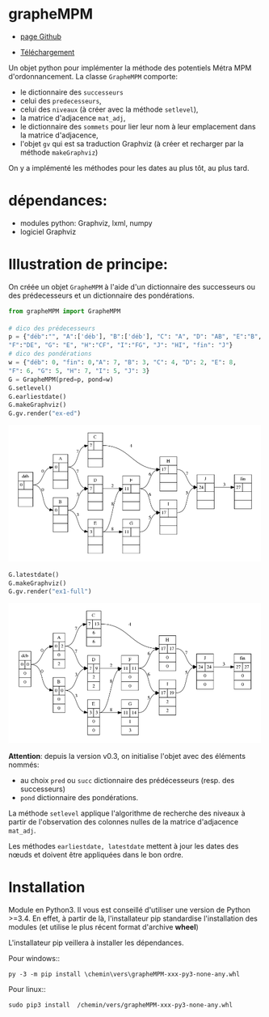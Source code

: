 grapheMPM
=========

* [page Github](https://github.com/TeddyBoomer/grapheMPM)

* [Téléchargement](https://github.com/TeddyBoomer/grapheMPM/releases)

Un objet python pour implémenter la méthode des potentiels Métra MPM
d'ordonnancement.
La classe `GrapheMPM` comporte:

* le dictionnaire des `successeurs`
* celui des `predecesseurs`,
* celui des `niveaux` (à créer avec la méthode `setlevel`),
* la matrice d'adjacence `mat_adj`,
* le dictionnaire des `sommets` pour lier leur nom à leur emplacement dans la matrice d'adjacence,
* l'objet `gv` qui est sa traduction Graphviz (à créer et recharger par la méthode `makeGraphviz`)

On y a implémenté les méthodes pour les dates au plus tôt, au plus tard.
 
dépendances:
============

* modules python: Graphviz, lxml, numpy
* logiciel Graphviz

Illustration de principe:
=========================

On créée un objet `GrapheMPM` à l'aide d'un dictionnaire des successeurs ou des prédecesseurs et un dictionnaire des pondérations.

```python
from grapheMPM import GrapheMPM

# dico des prédecesseurs
p = {"déb":"", "A":['déb'], "B":['déb'], "C": "A", "D": "AB", "E":"B",
"F":"DE", "G": "E", "H":"CF", "I":"FG", "J": "HI", "fin": "J"}
# dico des pondérations
w = {"déb": 0, "fin": 0,"A": 7, "B": 3, "C": 4, "D": 2, "E": 8,
"F": 6, "G": 5, "H": 7, "I": 5, "J": 3}
G = GrapheMPM(pred=p, pond=w)
G.setlevel()
G.earliestdate()
G.makeGraphviz()
G.gv.render("ex-ed")
```
<img src="ex-ed.png" width="500">

```python
G.latestdate()
G.makeGraphviz()
G.gv.render("ex1-full")
```
<img src="ex-full.png" width="500">

**Attention**: depuis la version v0.3, on initialise l'objet avec des éléments
nommés:

* au choix `pred` ou `succ` dictionnaire des prédécesseurs (resp. des successeurs)
* `pond` dictionnaire des pondérations.

La méthode `setlevel` applique l'algorithme de recherche des niveaux à partir
de l'observation des colonnes nulles de la matrice d'adjacence `mat_adj`.

Les méthodes `earliestdate, latestdate` mettent à jour les dates des nœuds et
doivent être appliquées dans le bon ordre.

Installation
============

Module en Python3. Il vous est conseillé d'utiliser une
version de Python >=3.4. En effet, à partir de là, l'installateur pip
standardise l'installation des modules (et utilise le plus récent format
d'archive **wheel**)

L'installateur pip veillera à installer les dépendances.

Pour windows::

```
py -3 -m pip install \chemin\vers\grapheMPM-xxx-py3-none-any.whl
```

Pour linux::

```
sudo pip3 install  /chemin/vers/grapheMPM-xxx-py3-none-any.whl
```
